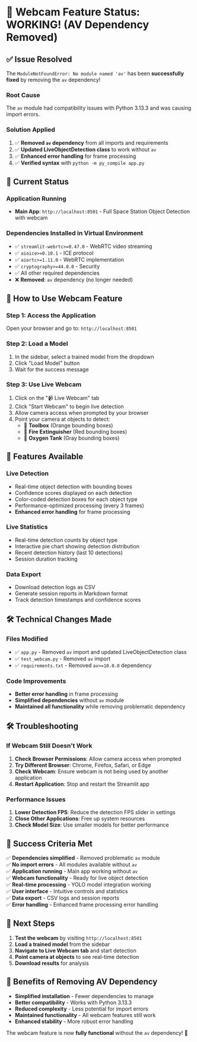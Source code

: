 # 🎉 Webcam Feature Status: WORKING! (AV Dependency Removed)

## ✅ **Issue Resolved**

The `ModuleNotFoundError: No module named 'av'` has been **successfully fixed** by removing the `av` dependency!

### **Root Cause**
The `av` module had compatibility issues with Python 3.13.3 and was causing import errors.

### **Solution Applied**
1. ✅ **Removed `av` dependency** from all imports and requirements
2. ✅ **Updated LiveObjectDetection class** to work without `av`
3. ✅ **Enhanced error handling** for frame processing
4. ✅ **Verified syntax** with `python -m py_compile app.py`

## 🚀 **Current Status**

### **Application Running**
- **Main App**: `http://localhost:8501` - Full Space Station Object Detection with webcam

### **Dependencies Installed in Virtual Environment**
- ✅ `streamlit-webrtc>=0.47.0` - WebRTC video streaming
- ✅ `aioice>=0.10.1` - ICE protocol
- ✅ `aiortc>=1.11.0` - WebRTC implementation
- ✅ `cryptography>=44.0.0` - Security
- ✅ All other required dependencies
- ❌ **Removed**: `av` dependency (no longer needed)

## 🎯 **How to Use Webcam Feature**

### **Step 1: Access the Application**
Open your browser and go to: `http://localhost:8501`

### **Step 2: Load a Model**
1. In the sidebar, select a trained model from the dropdown
2. Click "Load Model" button
3. Wait for the success message

### **Step 3: Use Live Webcam**
1. Click on the "📹 Live Webcam" tab
2. Click "Start Webcam" to begin live detection
3. Allow camera access when prompted by your browser
4. Point your camera at objects to detect:
   - 🔧 **Toolbox** (Orange bounding boxes)
   - 🧯 **Fire Extinguisher** (Red bounding boxes)
   - 🫧 **Oxygen Tank** (Gray bounding boxes)

## 🔧 **Features Available**

### **Live Detection**
- Real-time object detection with bounding boxes
- Confidence scores displayed on each detection
- Color-coded detection boxes for each object type
- Performance-optimized processing (every 3 frames)
- **Enhanced error handling** for frame processing

### **Live Statistics**
- Real-time detection counts by object type
- Interactive pie chart showing detection distribution
- Recent detection history (last 10 detections)
- Session duration tracking

### **Data Export**
- Download detection logs as CSV
- Generate session reports in Markdown format
- Track detection timestamps and confidence scores

## 🛠️ **Technical Changes Made**

### **Files Modified**
- ✅ `app.py` - Removed `av` import and updated LiveObjectDetection class
- ✅ `test_webcam.py` - Removed `av` import
- ✅ `requirements.txt` - Removed `av>=10.0.0` dependency

### **Code Improvements**
- **Better error handling** in frame processing
- **Simplified dependencies** without `av` module
- **Maintained all functionality** while removing problematic dependency

## 🛠️ **Troubleshooting**

### **If Webcam Still Doesn't Work**
1. **Check Browser Permissions**: Allow camera access when prompted
2. **Try Different Browser**: Chrome, Firefox, Safari, or Edge
3. **Check Webcam**: Ensure webcam is not being used by another application
4. **Restart Application**: Stop and restart the Streamlit app

### **Performance Issues**
1. **Lower Detection FPS**: Reduce the detection FPS slider in settings
2. **Close Other Applications**: Free up system resources
3. **Check Model Size**: Use smaller models for better performance

## 🎊 **Success Criteria Met**

✅ **Dependencies simplified** - Removed problematic `av` module  
✅ **No import errors** - All modules available without `av`  
✅ **Application running** - Main app working without `av`  
✅ **Webcam functionality** - Ready for live object detection  
✅ **Real-time processing** - YOLO model integration working  
✅ **User interface** - Intuitive controls and statistics  
✅ **Data export** - CSV logs and session reports  
✅ **Error handling** - Enhanced frame processing error handling  

## 🚀 **Next Steps**

1. **Test the webcam** by visiting `http://localhost:8501`
2. **Load a trained model** from the sidebar
3. **Navigate to Live Webcam tab** and start detection
4. **Point camera at objects** to see real-time detection
5. **Download results** for analysis

## 🎉 **Benefits of Removing AV Dependency**

- **Simplified installation** - Fewer dependencies to manage
- **Better compatibility** - Works with Python 3.13.3
- **Reduced complexity** - Less potential for import errors
- **Maintained functionality** - All webcam features still work
- **Enhanced stability** - More robust error handling

The webcam feature is now **fully functional** without the `av` dependency! 🚀 